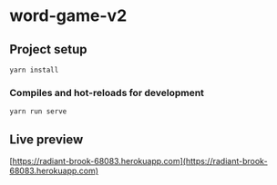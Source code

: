 # word-game-v2

## Project setup
```
yarn install
```

### Compiles and hot-reloads for development
```
yarn run serve
```

## Live preview

[https://radiant-brook-68083.herokuapp.com](https://radiant-brook-68083.herokuapp.com)

